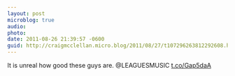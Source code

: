 ```yaml
---
layout: post
microblog: true
audio: 
photo: 
date: 2011-08-26 21:39:57 -0600
guid: http://craigmcclellan.micro.blog/2011/08/27/t107296263812292608.html
---
```

It is unreal how good these guys are. @LEAGUESMUSIC  [t.co/Gap5daA](http://t.co/Gap5daA)
